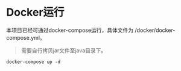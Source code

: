 # Docker运行

本项目已经可通过docker-compose运行，具体文件为 /docker/docker-compose.yml。

> 需要自行拷贝jar文件至java目录下。

```shell
docker-compose up -d
```
